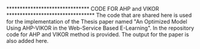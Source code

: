 ******************************* CODE FOR AHP and VIKOR *********************************
The code that are shared here is used for the implementation of the Thesis paper 
named "An Optimized Model Using AHP-VIKOR in the Web-Service Based E-Learning". In the repository code for AHP and
VIKOR method is provided. The output for the paper is also added here.
